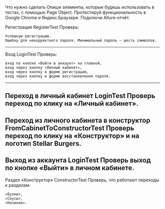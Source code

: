 Что нужно сделать
Опиши элементы, которые будешь использовать в тестах, с помощью Page Object.
Протестируй функциональность в Google Chrome и Яндекс.Браузере. Подключи Allure-отчёт.


Регистрация RegisterTest
Проверь:

    Успешную регистрацию.
    Ошибку для некорректного пароля. Минимальный пароль — шесть символов.
---------------------------
Вход LoginTest
Проверь:

    вход по кнопке «Войти в аккаунт» на главной,
    вход через кнопку «Личный кабинет»,
    вход через кнопку в форме регистрации,
    вход через кнопку в форме восстановления пароля.
----------------------------
Переход в личный кабинет LoginTest
Проверь переход по клику на «Личный кабинет».
----------------------------
Переход из личного кабинета в конструктор FromCabinetToConstructorTest
Проверь переход по клику на «Конструктор» и на логотип Stellar Burgers.
----------------------------
Выход из аккаунта LoginTest
Проверь выход по кнопке «Выйти» в личном кабинете.
----------------------------
Раздел «Конструктор» ConstructorTest
Проверь, что работают переходы к разделам:

    «Булки»,
    «Соусы»,
    «Начинки».